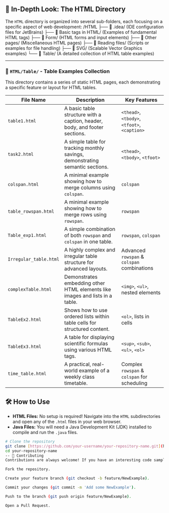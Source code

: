 ## 📁 In-Depth Look: The HTML Directory

The `HTML` directory is organized into several sub-folders, each focusing on a specific aspect of web development:
/HTML
├── 📁 .idea/            (IDE configuration files for JetBrains)
├── 📁 Basic tags in HTML/ (Examples of fundamental HTML tags)
├── 📁 Form/             (HTML forms and input elements)
├── 📁 Other pages/       (Miscellaneous HTML pages)
├── 📁 Reading files/     (Scripts or examples for file handling)
├── 📁 SVG/               (Scalable Vector Graphics examples)
└── 📁 Table/             (A detailed collection of HTML table examples)

---

### 📁 `HTML/Table/` - Table Examples Collection

This directory contains a series of static HTML pages, each demonstrating a specific feature or layout for HTML tables.

| File Name              | Description                                                                 | Key Features                                       |
| ---------------------- | --------------------------------------------------------------------------- | -------------------------------------------------- |
| `table1.html`          | A basic table structure with a caption, header, body, and footer sections.  | `<thead>`, `<tbody>`, `<tfoot>`, `<caption>`       |
| `task2.html`           | A simple table for tracking monthly savings, demonstrating semantic sections. | `<thead>`, `<tbody>`, `<tfoot>`                    |
| `colspan.html`         | A minimal example showing how to merge columns using `colspan`.             | `colspan`                                          |
| `table_rowspan.html`   | A minimal example showing how to merge rows using `rowspan`.                | `rowspan`                                          |
| `Table_exp1.html`      | A simple combination of both `rowspan` and `colspan` in one table.          | `rowspan`, `colspan`                               |
| `Irregular_table.html` | A highly complex and irregular table structure for advanced layouts.        | Advanced `rowspan` & `colspan` combinations      |
| `complexTable.html`    | Demonstrates embedding other HTML elements like images and lists in a table.| `<img>`, `<ul>`, nested elements                   |
| `TableEx2.html`        | Shows how to use ordered lists within table cells for structured content.   | `<ol>`, lists in cells                             |
| `TableEx3.html`        | A table for displaying scientific formulas using various HTML tags.         | `<sup>`, `<sub>`, `<ul>`, `<ol>`                    |
| `time_table.html`      | A practical, real-world example of a weekly class timetable.                | Complex `rowspan` & `colspan` for scheduling     |

## 🛠️ How to Use

-   **HTML Files:** No setup is required! Navigate into the `HTML` subdirectories and open any of the `.html` files in your web browser.
-   **Java Files:** You will need a Java Development Kit (JDK) installed to compile and run the `.java` files.

```bash
# Clone the repository
git clone [https://github.com/your-username/your-repository-name.git](https://github.com/your-username/your-repository-name.git)
cd your-repository-name
-- 🤝 Contributing
Contributions are always welcome! If you have an interesting code sample or project to add, please fork the repository and submit a pull request.

Fork the repository.

Create your feature branch (git checkout -b feature/NewExample).

Commit your changes (git commit -m 'Add some NewExample').

Push to the branch (git push origin feature/NewExample).

Open a Pull Request.
